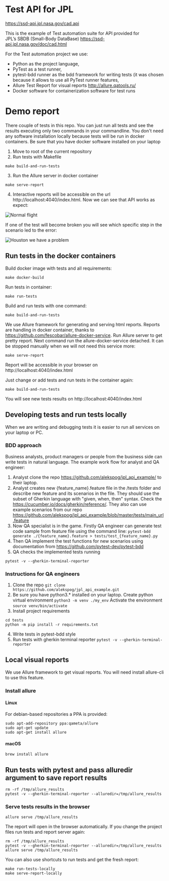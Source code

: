 # Test API for JPL
https://ssd-api.jpl.nasa.gov/cad.api

This is the example of Test automation suite for API provided for  
JPL’s SBDB (Small-Body DataBase)
https://ssd-api.jpl.nasa.gov/doc/cad.html

For the Test automation project we use:
- Python as the project language, 
- PyTest as a test runner,
- pytest-bdd runner as the bdd framework for writing tests (it was chosen because 
it allows to use all PyTest runner features,
- Allure Test Report for visual reports http://allure.qatools.ru/
- Docker software for containerization software for test runs

# Demo report
There couple of tests in this repo. You can just run all tests and
see the results executing only two commands in your commandline. 
You don't need any software installation locally because tests
will be run in docker containers. Be sure that you have docker software installed on your laptop

1. Move to root of the current repository
2. Run tests with Makefile

`make build-and-run-tests`

3. Run the Allure server in docker container

`make serve-report`

4. Interactive reports will be accessible on the url http://localhost:4040/index.html.
Now we can see that API works as expect:

![Normal flight]("https://github.com/alekspog/jpl_api_example/blob/all_tests_passed.png")

If one of the test will become broken you will see which specific step in the scenario led to the error:

![Houston we have a problem]("https://github.com/alekspog/jpl_api_example/blob/something_wrong.png")

## Run tests in the docker containers

Build docker image with tests and all requirements:

`make docker-build`

Run tests in container:

`make run-tests`

Build and run tests with one command:

`make build-and-run-tests`

We use Allure framework for generating and serving html reports.
Reports are handling in docker container, thanks to https://github.com/fescobar/allure-docker-service.
Run Allure server to get pretty report. Next command run the allure-docker-service detached. It can be 
stopped manually when we will not need this service more:

`make serve-report`

Report will be accessible in your browser on http://localhost:4040/index.html

Just change or add tests and run tests in the container again:

`make build-and-run-tests`

You will see new tests results on http://localhost:4040/index.html

## Developing tests and run tests locally
When we are writing and debugging tests it is easier to 
run all services on your laptop or PC.

### BDD approach
Business analysts, product managers or people from the business side can write tests in natural language.
The example work flow for analyst and QA engineer:
1. Analyst clone the repo https://github.com/alekspog/jpl_api_example/ to their laptop.
2. Analyst creates new {feature_name}.feature file in the /tests folder and 
describe new feature and its scenarios in the file. They should use the subset of Gherkin language
with "given, when, then" syntax. Check the https://cucumber.io/docs/gherkin/reference/.
They also can use example scenarios from our repo https://github.com/alekspog/jpl_api_example/blob/master/tests/main_url.feature
3. Now QA specialist is in the game. Firstly QA engineer can generate test code sample 
from feature file using the command line:
`pytest-bdd generate ./{feature_name}.feature > tests/test_{feature_name}.py`
4. Then QA implement the test functions for new scenarios using documentation 
from https://github.com/pytest-dev/pytest-bdd
5. QA checks the implemented tests running 

`pytest -v --gherkin-terminal-reporter`

### Instructions for QA engineers
1. Clone the repo `git clone https://github.com/alekspog/jpl_api_example.git`
2. Be sure you have python3.* installed on your laptop.
Create python virtual environment `python3 -m venv ./my_env`
Activate the environment `source venv/bin/activate`
3. Install project requirements 
```
cd tests
python -m pip install -r requirements.txt
```
4. Write tests in pytest-bdd style
5. Run tests with gherkin terminal reporter
`pytest -v --gherkin-terminal-reporter`

## Local visual reports
We use Allure framework to get visual reports. You will need install allure-cli to use this feature.

### Install allure
#### Linux
For debian-based repositories a PPA is provided:
```
sudo apt-add-repository ppa:qameta/allure
sudo apt-get update 
sudo apt-get install allure
```

#### macOS
`brew install allure`

## Run tests with pytest and pass alluredir argument to save report results
```
rm -rf /tmp/allure_results
pytest -v --gherkin-terminal-reporter --alluredir=/tmp/allure_results
```

### Serve tests results in the browser
`allure serve /tmp/allure_results`

The report will open in the browser automatically.
If you change the project files run tests and report server again:

```
rm -rf /tmp/allure_results
pytest -v --gherkin-terminal-reporter --alluredir=/tmp/allure_results
allure serve /tmp/allure_results
```

You can also use shortcuts to run tests and get the fresh report:
```
make run-tests-locally
make serve-report-locally
```





